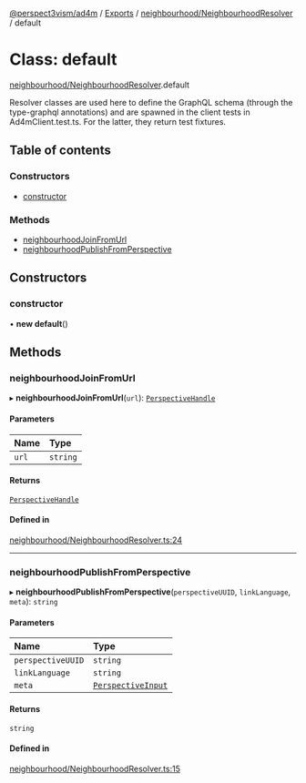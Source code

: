 [@perspect3vism/ad4m](../README.md) / [Exports](../modules.md) / [neighbourhood/NeighbourhoodResolver](../modules/neighbourhood_NeighbourhoodResolver.md) / default

# Class: default

[neighbourhood/NeighbourhoodResolver](../modules/neighbourhood_NeighbourhoodResolver.md).default

Resolver classes are used here to define the GraphQL schema 
(through the type-graphql annotations)
and are spawned in the client tests in Ad4mClient.test.ts.
For the latter, they return test fixtures.

## Table of contents

### Constructors

- [constructor](neighbourhood_NeighbourhoodResolver.default.md#constructor)

### Methods

- [neighbourhoodJoinFromUrl](neighbourhood_NeighbourhoodResolver.default.md#neighbourhoodjoinfromurl)
- [neighbourhoodPublishFromPerspective](neighbourhood_NeighbourhoodResolver.default.md#neighbourhoodpublishfromperspective)

## Constructors

### constructor

• **new default**()

## Methods

### neighbourhoodJoinFromUrl

▸ **neighbourhoodJoinFromUrl**(`url`): [`PerspectiveHandle`](perspectives_PerspectiveHandle.PerspectiveHandle.md)

#### Parameters

| Name | Type |
| :------ | :------ |
| `url` | `string` |

#### Returns

[`PerspectiveHandle`](perspectives_PerspectiveHandle.PerspectiveHandle.md)

#### Defined in

[neighbourhood/NeighbourhoodResolver.ts:24](https://github.com/perspect3vism/ad4m/blob/b065749/src/neighbourhood/NeighbourhoodResolver.ts#L24)

___

### neighbourhoodPublishFromPerspective

▸ **neighbourhoodPublishFromPerspective**(`perspectiveUUID`, `linkLanguage`, `meta`): `string`

#### Parameters

| Name | Type |
| :------ | :------ |
| `perspectiveUUID` | `string` |
| `linkLanguage` | `string` |
| `meta` | [`PerspectiveInput`](perspectives_Perspective.PerspectiveInput.md) |

#### Returns

`string`

#### Defined in

[neighbourhood/NeighbourhoodResolver.ts:15](https://github.com/perspect3vism/ad4m/blob/b065749/src/neighbourhood/NeighbourhoodResolver.ts#L15)
